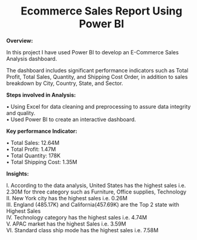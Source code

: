 <h1 align="center">Ecommerce Sales Report Using Power BI</h1>
<P>
<b>Overview:</b> 

In this project I have used Power BI to develop an E-Commerce Sales Analysis dashboard.

The dashboard includes significant performance indicators such as Total Profit, Total Sales, Quantity, and Shipping Cost Order, in addition to sales breakdown by City, Country, State, and Sector.</p>

<b>Steps involved in Analysis:</b></br>

•	Using Excel for data cleaning and preprocessing to assure data integrity and quality.</br>
•	Used Power BI to create an interactive dashboard.</br>

<b>Key performance Indicator:</b></br>

•	Total Sales: 12.64M</br>
•	Total Profit: 1.47M</br>
•	Total Quantity: 178K</br>
•	Total Shipping Cost: 1.35M</br>

<b>Insights:</b>

I.	According to the data analysis, United States has the highest sales i.e. 2.30M for three category such as Furniture, Office supplies, Technology</br>
II.	New York city has the highest sales i.e. 0.26M</br>
III.	England (485.17K) and California(457.69K) are the Top 2 state with Highest Sales</br>
IV.	Technology category has the highest sales i.e. 4.74M</br>
V.	APAC market has the highest Sales i.e. 3.59M</br>
VI.	Standard class ship mode has the highest sales i.e. 7.58M

</P>
